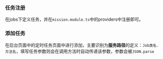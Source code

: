 ### 任务注册

在jobs下定义任务，并在`mission.module.ts`中的providers中注册即可。

### 添加任务

在后台页面中的定时任务页面中进行添加，主要识别为**服务路径**的定义：`Job类名.方法名`，填写任务参数则会在调用方法时自动传递该参数，参数会被`JSON.parse`